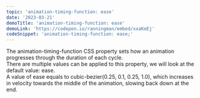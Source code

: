 ```yaml
---
topic: 'animation-timing-function: ease'
date: '2023-03-21'
demoTitle: 'animation-timing-function: ease'
demoLink: 'https://codepen.io/ranningman/embed/xxaKeEj'
codeSnippet: 'animation-timing-function: ease;'
---
```

The animation-timing-function CSS property sets how an animation progresses through the duration of each cycle.  
There are multiple values can be applied to this property, we will look at the default value: ease.  
A value of ease equals to cubic-bezier(0.25, 0.1, 0.25, 1.0), which increases in velocity towards the middle of the animation, slowing back down at the end.
